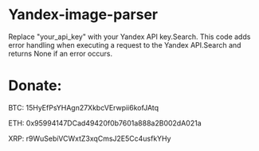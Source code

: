 # Yandex-image-parser
Replace "your_api_key" with your Yandex API key.Search. This code adds error handling when executing a request to the Yandex API.Search and returns None if an error occurs.

# Donate:

BTC: 15HyEfPsYHAgn27XkbcVErwpii6kofJAtq

ETH: 0x95994147DCad49420f0b7601a888a2B002dA021a

XRP: r9WuSebiVCWxtZ3xqCmsJ2E5Cc4usfkYHy
